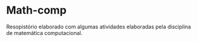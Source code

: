 # Math-comp

Resopistório elaborado com algumas atividades elaboradas pela disciplina de matemática computacional.



 